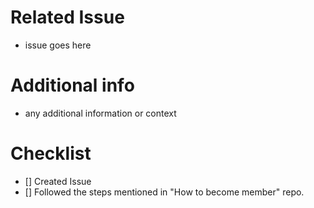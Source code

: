 # Related Issue
- issue goes here

# Additional info 
- any additional information or context

# Checklist
- [] Created Issue
- [] Followed the steps mentioned in "How to become member" repo. 